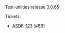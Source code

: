 Test-utilities release [3.0.65](https://github.com/maweeks/test-utilities/pull/67):

Tickets:

- [ASDF-123](https://bob.atlassian.net/browse/ASDF-123) [[#66](https://github.com/maweeks/test-utilities/pull/66)]

